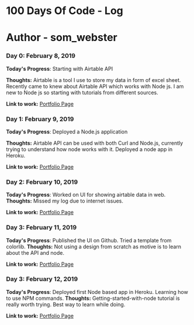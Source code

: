 # 100 Days Of Code - Log

# Author - som_webster

### Day 0: February 8, 2019 


**Today's Progress**: Starting with Airtable API

**Thoughts:** Airtable is a tool I use to store my data in form of excel sheet. Recently came to knew about Airtable API which works with Node js. I am new to Node js so starting with tutorials from different sources.

**Link to work:** [Portfolio Page](github.com/somwebster)


### Day 1: February 9, 2019 


**Today's Progress**: Deployed a Node.js application

**Thoughts:** Airtable API can be used with both Curl and Node.js, currently trying to understand how node works with it. Deployed a node app in Heroku. 

**Link to work:** [Portfolio Page](github.com/somwebster)

### Day 2: February 10, 2019 


**Today's Progress**: Worked on UI for showing airtable data in web.
**Thoughts:** Missed my log due to internet issues.

**Link to work:** [Portfolio Page](github.com/somwebster)

### Day 3: February 11, 2019 


**Today's Progress**: Published the UI on Github. Tried a template from colorlib.
**Thoughts:** Not using a design from scratch as motive is to learn about the API and node.

**Link to work:** [Portfolio Page](github.com/somwebster)

### Day 3: February 12, 2019 


**Today's Progress**: Deployed first Node based app in Heroku. Learning how to use NPM commands.
**Thoughts:** Getting-started-with-node tutorial is really worth trying. Best way to learn while doing.

**Link to work:** [Portfolio Page](github.com/somwebster)
